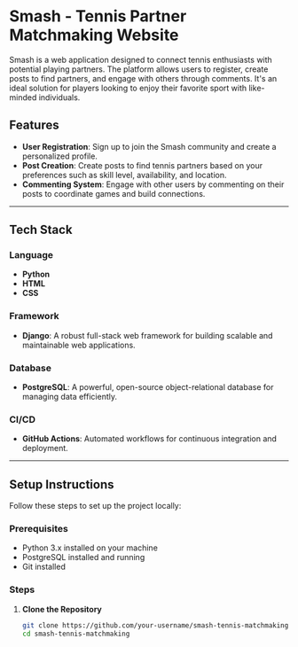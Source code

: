# Smash - Tennis Partner Matchmaking Website

Smash is a web application designed to connect tennis enthusiasts with potential playing partners. The platform allows users to register, create posts to find partners, and engage with others through comments. It's an ideal solution for players looking to enjoy their favorite sport with like-minded individuals.

## Features

- **User Registration**: Sign up to join the Smash community and create a personalized profile.
- **Post Creation**: Create posts to find tennis partners based on your preferences such as skill level, availability, and location.
- **Commenting System**: Engage with other users by commenting on their posts to coordinate games and build connections.

---

## Tech Stack

### Language
- **Python**
- **HTML**
- **CSS**

### Framework
- **Django**: A robust full-stack web framework for building scalable and maintainable web applications.

### Database
- **PostgreSQL**: A powerful, open-source object-relational database for managing data efficiently.

### CI/CD
- **GitHub Actions**: Automated workflows for continuous integration and deployment.

---

## Setup Instructions

Follow these steps to set up the project locally:

### Prerequisites

- Python 3.x installed on your machine
- PostgreSQL installed and running
- Git installed

### Steps

1. **Clone the Repository**

   ```bash
   git clone https://github.com/your-username/smash-tennis-matchmaking.git
   cd smash-tennis-matchmaking
